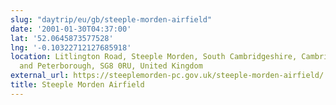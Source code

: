 ```yaml
---
slug: "daytrip/eu/gb/steeple-morden-airfield"
date: '2001-01-30T04:37:00'
lat: '52.0645873577528'
lng: '-0.10322712127685918'
location: Litlington Road, Steeple Morden, South Cambridgeshire, Cambridgeshire, Cambridgeshire
  and Peterborough, SG8 0RU, United Kingdom
external_url: https://steeplemorden-pc.gov.uk/steeple-morden-airfield/
title: Steeple Morden Airfield
---
```



